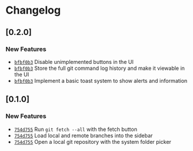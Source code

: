 # Changelog

## \[0.2.0]

### New Features

- [`bfbf0b3`](https://www.github.com/GRA0007/strand/commit/bfbf0b3a4dcb4236bb9cb00944dfb3db41add308) Disable unimplemented buttons in the UI
- [`bfbf0b3`](https://www.github.com/GRA0007/strand/commit/bfbf0b3a4dcb4236bb9cb00944dfb3db41add308) Store the full git command log history and make it viewable in the UI
- [`bfbf0b3`](https://www.github.com/GRA0007/strand/commit/bfbf0b3a4dcb4236bb9cb00944dfb3db41add308) Implement a basic toast system to show alerts and information

## \[0.1.0]

### New Features

- [`754d755`](https://www.github.com/GRA0007/strand/commit/754d755faeea008334ba1215e748e097ab8359d3) Run `git fetch --all` with the fetch button
- [`754d755`](https://www.github.com/GRA0007/strand/commit/754d755faeea008334ba1215e748e097ab8359d3) Load local and remote branches into the sidebar
- [`754d755`](https://www.github.com/GRA0007/strand/commit/754d755faeea008334ba1215e748e097ab8359d3) Open a local git repository with the system folder picker
